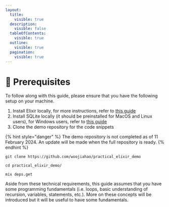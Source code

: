 ```yaml
---
layout:
  title:
    visible: true
  description:
    visible: false
  tableOfContents:
    visible: true
  outline:
    visible: true
  pagination:
    visible: true
---
```


# 🐷 Prerequisites

To follow along with this guide, please ensure that you have the following setup on your machine.

1. Install Elixir locally, for more instructions, refer to [this guide](https://elixir-lang.org/install.html)
2. Install SQLite locally (it should be preinstalled for MacOS and Linux users), for Windows users, refer to [this guide](https://www.tutorialspoint.com/sqlite/sqlite\_installation.htm)&#x20;
3. Clone the demo repository for the code snippets

{% hint style="danger" %}
The demo repository is not completed as of 11 February 2024. An update will be made when the full repository is ready.
{% endhint %}

```
git clone https://github.com/woojiahao/practical_elixir_demo
```

```
cd practical_elixir_demo/
```

```
mix deps.get
```

Aside from these technical requirements, this guide assumes that you have some programming fundamentals (i.e. loops, basic understanding of recursion, variables, statements, etc.). More on these concepts will be introduced but it will be useful to have some fundamentals.
